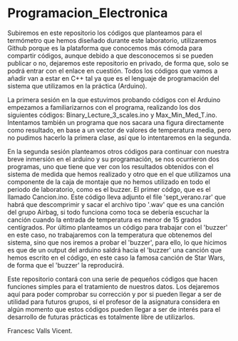 # Programacion_Electronica
Subiremos en este repositorio los códigos que planteamos para el termómetro que hemos diseñado durante este laboratorio, utilizaremos Github porque es la plataforma que conocemos más cómoda para compartir códigos, aunque debido a que desconocemos si se pueden publicar o no, dejaremos este repositorio en privado, de forma que, solo se podrá entrar con el enlace en cuestión. Todos los códigos que vamos a añadir van a estar en C++ tal ya que es el lenguaje de programación del sistema que utilizamos en la práctica (Arduino).

La primera sesión en la que estuvimos probando códigos con el Arduino empezamos a familiarizarnos con el programa, realizando los dos siguientes códigos: Binary_Lecture_3_scales.ino y Max_Min_Med_T.ino. Intentamos también un programa que nos sacara una figura directamente como resultado, en base a un vector de valores de temperatura media, pero no pudimos hacerlo la primera clase, así que lo intentaremos en la segunda.

En la segunda sesión planteamos otros códigos para continuar con nuestra breve inmersión en el arduino y su programación, se nos ocurrieron dos programas, uno que tiene que ver con los resultados obtenidos con el sistema de medida que hemos realizado y otro que en el que utilizamos una componente de la caja de montaje que no hemos utilizado en todo el periodo de laboratorio, como es el buzzer.
El primer códgo, que es el llamado Cancion.ino. Este código lleva adjunto el file 'sept_verano.rar' que habrá que descomprimir y sacar el archivo tipo '.wav' que es una canción del grupo Airbag, si todo funciona como toca se debería escuchar la canción cuando la entrada de temperatura es menor de 15 grados centígrados.
Por último planteamos un código para trabajar con el 'buzzer' en este caso, no trabajaremos con la temperatura que obtenemos del sistema, sino que nos iremos a probar el 'buzzer', para ello, lo que hicimos es que de un output del arduino saldrá hacia el 'buzzer' una canción que hemos escrito en el código, en este caso la famosa canción de Star Wars, de forma que el 'buzzer' la reproducirá.
 
Este repositorio contará con una serie de pequeños códigos que hacen funciones simples para el tratamiento de nuestros datos. Los dejaremos aquí para poder comprobar su corrección y por si pueden llegar a ser de utilidad para futuros grupos, si el profesor de la asignatura considera en algún momento que estos códigos pueden llegar a ser de interés para el desarrollo de futuras prácticas es totalmente libre de utilizarlos.

Francesc Valls Vicent.
